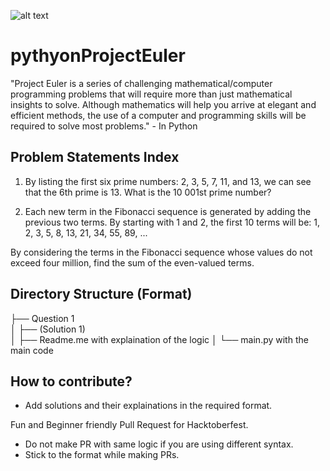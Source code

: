 ![alt text](https://hacktoberfest.digitalocean.com/_nuxt/img/logo-hacktoberfest-full.f42e3b1.svg)

# pythyonProjectEuler
"Project Euler is a series of challenging mathematical/computer programming problems that will require more than just mathematical insights to solve. Although mathematics will help you arrive at elegant and efficient methods, the use of a computer and programming skills will be required to solve most problems." - In Python

## Problem Statements Index

1. By listing the first six prime numbers: 2, 3, 5, 7, 11, and 13, we can see that the 6th prime is 13. What is the 10 001st prime number?

2. Each new term in the Fibonacci sequence is generated by adding the previous two terms. By starting with 1 and 2, the first 10 terms will be: 1, 2, 3, 5, 8, 13, 21, 34, 55, 89, ...

By considering the terms in the Fibonacci sequence whose values do not exceed four million, find the sum of the even-valued terms.

## Directory Structure (Format)
├── Question 1                    
│   ├── (Solution 1) <Any name for your solution>          
│     ├── Readme.me with explaination of the logic
│     └── main.py with the main code     
  
## How to contribute?
- Add solutions and their explainations in the required format.

Fun and Beginner friendly Pull Request for Hacktoberfest.
- Do not make PR with same logic if you are using different syntax.
- Stick to the format while making PRs.
